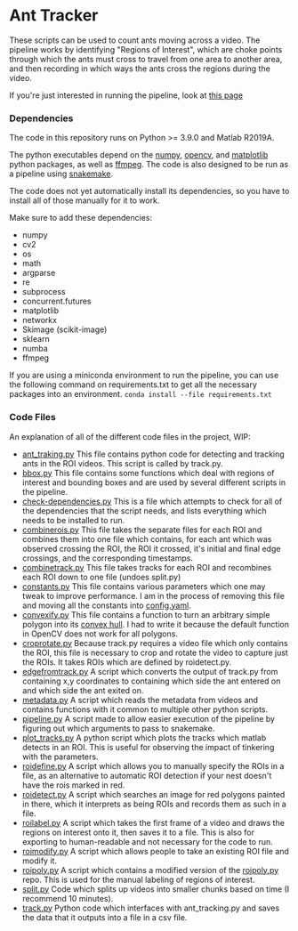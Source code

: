 # Ant Tracker

These scripts can be used to count ants moving across a video. The pipeline works
by identifying "Regions of Interest", which are choke points through which the
ants must cross to travel from one area to another area, and then recording in
which ways the ants cross the regions during the video.

If you're just interested in running the pipeline, look at
[this page](https://github.com/beelabhmc/ant_tracker/wiki/For-People-Looking-to-Run-the-Pipeline)

### Dependencies

The code in this repository runs on Python >= 3.9.0 and Matlab R2019A.

The python executables depend on the [numpy](https://www.numpy.org/),
[opencv](https://opencv.org/), and [matplotlib](https://matplotlib.org/)
python packages, as well as [ffmpeg](https://ffmpeg.org/). The code is also
designed to be run as a pipeline using
[snakemake](https://snakemake.readthedocs.io/en/stable/).

The code does not yet automatically install its dependencies, so you have to
install all of those manually for it to work.

Make sure to add these dependencies: 
- numpy
- cv2
- os
- math
- argparse
- re
- subprocess
- concurrent.futures
- matplotlib
- networkx
- Skimage (scikit-image)
- sklearn
- numba
- ffmpeg


If you are using a miniconda environment to run the pipeline, you can use the following command on requirements.txt to get all the necessary packages into an environment. `conda install --file requirements.txt`


### Code Files

An explanation of all of the different code files in the project, WIP:

 - [ant_traking.py](scripts/ant_tracking.py) This file contains python code
   for detecting and tracking ants in the ROI videos. This script is called 
   by track.py.
 - [bbox.py](scripts/bbox.py) This file contains some functions which deal with
   regions of interest and bounding boxes and are used by several different
   scripts in the pipeline.
 - [check-dependencies.py](scripts/checkdependencies.py) This is a file which
   attempts to check for all of the dependencies that the script needs, and
   lists everything which needs to be installed to run.
 - [combinerois.py](scripts/combinerois.py) This file takes the separate files
   for each ROI and combines them into one file which contains, for each ant
   which was observed crossing the ROI, the ROI it crossed, it's initial and
   final edge crossings, and the corresponding timestamps.
 - [combinetrack.py](scripts/combinetrack.py) This file takes tracks for
   each ROI and recombines each ROI down to one file (undoes split.py)
 - [constants.py](scripts/constants.py) This file contains various parameters
   which one may tweak to improve performance. I am in the process of removing
   this file and moving all the constants into [config.yaml](config.yaml).
 - [convexify.py](scripts/convexify.py) This file contains a function to turn an
   arbitrary simple polygon into its
   [convex hull](https://en.wikipedia.org/wiki/Convex_hull). I had to write it
   because the default function in OpenCV does not work for all polygons.
 - [croprotate.py](scripts/croprotate.py) Because track.py requires a video
   file which only contains the ROI, this file is necessary to crop and rotate
   the video to capture just the ROIs. It takes ROIs which are defined by
   roidetect.py.
 - [edgefromtrack.py](scripts/edgefromtrack.py) A script which converts the
   output of track.py from containing x,y coordinates to containing which side
   the ant entered on and which side the ant exited on.
 - [metadata.py](scripts/vid_meta_data.py) A script which reads the
   metadata from videos and contains functions with it common to multiple other
   python scripts.
 - [pipeline.py](pipeline.py) A script made to allow easier execution of the
   pipeline by figuring out which arguments to pass to snakemake.
 - [plot_tracks.py](scripts/plot_tracks.py) A python script which plots the
   tracks which matlab detects in an ROI. This is useful for observing the
   impact of tinkering with the parameters.
 - [roidefine.py](scripts/roidefine.py) A script which allows you to manually
   specify the ROIs in a file, as an alternative to automatic ROI detection
   if your nest doesn't have the rois marked in red.
 - [roidetect.py](scripts/roidetect.py) A script which searches an image for
   red polygons painted in there, which it interprets as being ROIs and records
   them as such in a file.
 - [roilabel.py](scripts/roilabel.py) A script which takes the first frame of a
   video and draws the regions on interest onto it, then saves it to a file.
   This is also for exporting to human-readable and not necessary for the code
   to run.
 - [roimodify.py](scripts/roimodify.py) A script which allows people to take an
   existing ROI file and modify it.
 - [roipoly.py](scripts/roipoly.py) A script which contains a modified version
   of the [roipoly.py](https://github.com/jdoepfert/roipoly.py) repo.
   This is used for the manual labeling of regions of interest.
 - [split.py](scripts/split.py) Code which splits up videos into smaller chunks
   based on time (I recommend 10 minutes).
 - [track.py](scripts/track.py) Python code which interfaces with ant_tracking.py
   and saves the data that it outputs into a file in a csv file.

